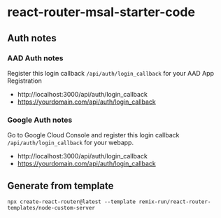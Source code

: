 # react-router-msal-starter-code

## Auth notes

### AAD Auth notes

Register this login callback `/api/auth/login_callback` for your AAD App Registration

- http://localhost:3000/api/auth/login_callback
- https://yourdomain.com/api/auth/login_callback

### Google Auth notes

Go to Google Cloud Console and register this login callback `/api/auth/login_callback` for your webapp.

- http://localhost:3000/api/auth/login_callback
- https://yourdomain.com/api/auth/login_callback

## Generate from template

```
npx create-react-router@latest --template remix-run/react-router-templates/node-custom-server
```
